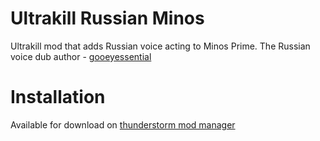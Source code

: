 # Ultrakill Russian Minos
Ultrakill mod that adds Russian voice acting to Minos Prime.
The Russian voice dub author - [gooeyessential](https://www.youtube.com/@gooeyessential)

# Installation
Available for download on [thunderstorm mod manager](https://thunderstore.io/c/ultrakill/p/SomeShit_Team/ULTRAKILLRussianMinos/)
